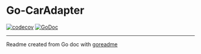 # Go-CarAdapter

[![codecov](https://codecov.io/gh/Fishwaldo/CarTracker/branch/master/graph/badge.svg)](https://codecov.io/gh/Fishwaldo/CarTracker)
[![GoDoc](https://img.shields.io/badge/pkg.go.dev-doc-blue)](http://pkg.go.dev/github.com/Fishwaldo/CarTracker)

---
Readme created from Go doc with [goreadme](https://github.com/posener/goreadme)
